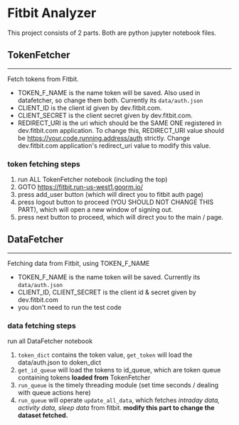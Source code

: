 # Fitbit Analyzer

This project consists of 2 parts. Both are python jupyter notebook files.

## TokenFetcher
---
Fetch tokens from Fitbit. 
* TOKEN_F_NAME is the name token will be saved. Also used in datafetcher, so change them both. Currently its `data/auth.json`
* CLIENT_ID is the client id given by dev.fitbit.com.
* CLIENT_SECRET is the client secret given by dev.fitbit.com. 
* REDIRECT_URI is the uri which should be the SAME ONE registered in dev.fitbit.com application. To change this, REDIRECT_URI value should be https://your.code.running.address/auth strictly. Change dev.fitbit.com application's redirect_uri value to modify this value.

### token fetching steps
1. run ALL TokenFetcher notebook (including the top)
2. GOTO https://fitbit.run-us-west1.goorm.io/
3. press add_user button (which will direct you to fitbit auth page)
4. press logout button to proceed (YOU SHOULD NOT CHANGE THIS PART), which will open a new window of signing out.
5. press next button to proceed, which will direct you to the main / page.

## DataFetcher
---
Fetching data from Fitbit, using TOKEN_F_NAME
* TOKEN_F_NAME is the name token will be saved. Currently its `data/auth.json`
* CLIENT_ID, CLIENT_SECRET is the client id & secret given by dev.fitbit.com
* you don't need to run the test code

### data fetching steps
run all DataFetcher notebook
1. `token_dict` contains the token value, `get_token` will load the data/auth.json to doken_dict
2. `get_id_queue` will load the tokens to id_queue, which are token queue containing tokens **loaded from** TokenFetcher
3. `run_queue` is the timely threading module (set time seconds / dealing with queue actions here)
4. `run_queue` will operate `update_all_data`, which fetches _intraday data, activity data, sleep data_ from fitbit. **modify this part to change the dataset fetched.**
